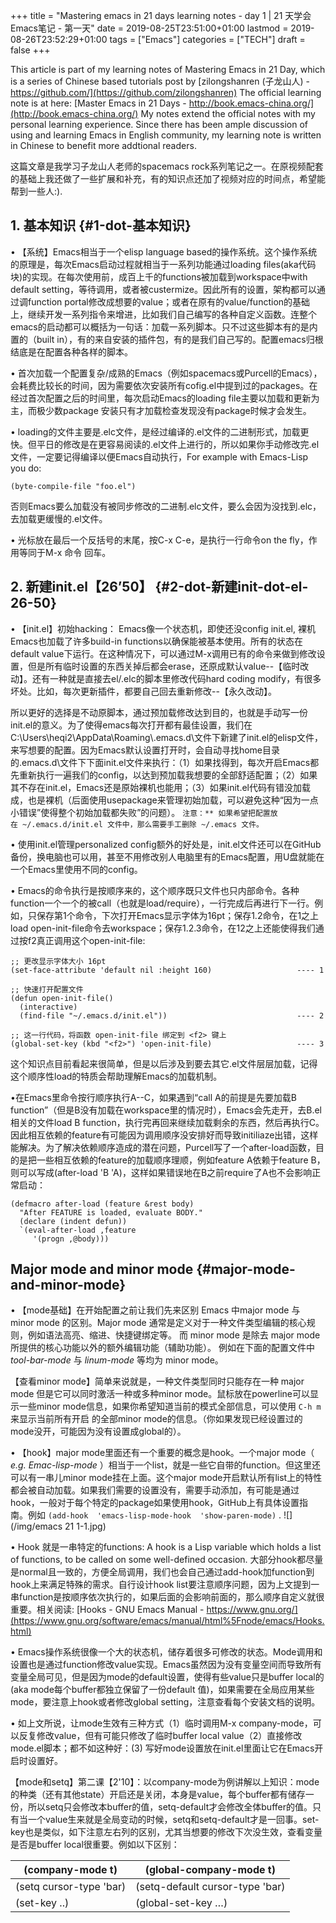 +++
title = "Mastering emacs in 21 days learning notes - day 1 | 21 天学会Emacs笔记 - 第一天"
date = 2019-08-25T23:51:00+01:00
lastmod = 2019-08-26T23:52:29+01:00
tags = ["Emacs"]
categories = ["TECH"]
draft = false
+++

This article is part of my learning notes of Mastering Emacs in 21 Day, which is a series of Chinese based tutorials post by [zilongshanren (子龙山人) - https://github.com/](https://github.com/zilongshanren) The official learning note is at here: [Master Emacs in 21 Days - http://book.emacs-china.org/](http://book.emacs-china.org/)  My notes extend the official notes with my personal learning experience. Since there has been ample discussion of using and learning Emacs in English community, my learning note is written in Chinese to benefit more addtional readers.

这篇文章是我学习子龙山人老师的spacemacs rock系列笔记之一。在原视频配套的基础上我还做了一些扩展和补充，有的知识点还加了视频对应的时间点，希望能帮到一些人:).


## 1. 基本知识 {#1-dot-基本知识}

• 【系统】Emacs相当于一个elisp language based的操作系统。这个操作系统的原理是，每次Emacs启动过程就相当于一系列功能通过loading files(aka代码块)的实现。在每次使用前，成百上千的functions被加载到workspace中with default setting，等待调用，或者被custermize。因此所有的设置，架构都可以通过调function portal修改成想要的value；或者在原有的value/function的基础上，继续开发一系列指令来增进，比如我们自己编写的各种自定义函数。连整个emacs的启动都可以概括为一句话：加载一系列脚本。只不过这些脚本有的是内置的（built in），有的来自安装的插件包，有的是我们自己写的。配置emacs归根结底是在配置各种各样的脚本。

• 首次加载一个配置复杂/成熟的Emacs（例如spacemacs或Purcell的Emacs），会耗费比较长的时间，因为需要依次安装所有cofig.el中提到过的packages。在经过首次配置之后的时间里，每次启动Emacs的loading file主要以加载和更新为主，而极少数package 安装只有才加载检查发现没有package时候才会发生。

• loading的文件主要是.elc文件，是经过编译的.el文件的二进制形式，加载更快。但平日的修改是在更容易阅读的.el文件上进行的，所以如果你手动修改完.el文件，一定要记得编译以便Emacs自动执行，For example with Emacs-Lisp you do:

```nil
(byte-compile-file "foo.el")
```

否则Emacs要么加载没有被同步修改的二进制.elc文件，要么会因为没找到.elc，去加载更缓慢的.el文件。

• 光标放在最后一个反括号的末尾，按C-x C-e，是执行一行命令on the fly，作用等同于M-x 命令 回车。


## 2. 新建init.el【26’50】 {#2-dot-新建init-dot-el-26-50}

• 【init.el】初始hacking：
Emacs像一个状态机，即使还没config init.el, 裸机Emacs也加载了许多build-in functions以确保能被基本使用。所有的状态在default value下运行。在这种情况下，可以通过M-x调用已有的命令来做到修改设置，但是所有临时设置的东西关掉后都会erase，还原成默认value--【临时改动】。还有一种就是直接去el/.elc的脚本里修改代码hard coding modify，有很多坏处。比如，每次更新插件，都要自己回去重新修改--【永久改动】。

所以更好的选择是不动原脚本，通过预加载修改达到目的，也就是手动写一份init.el的意义。为了使得emacs每次打开都有最佳设置，我们在C:\Users\heqi2\AppData\Roaming\\.emacs.d\\文件下新建了init.el的elisp文件，来写想要的配置。因为Emacs默认设置打开时，会自动寻找home目录的.emacs.d\\文件下下面init.el文件来执行：（1）如果找得到，每次开启Emacs都先重新执行一遍我们的config，以达到预加载我想要的全部舒适配置；（2）如果其不存在init.el，Emacs还是原始裸机也能用；（3）如果init.el代码有错没加载成，也是裸机（后面使用usepackage来管理初始加载，可以避免这种“因为一点小错误”使得整个初始加载都失败”的问题）。
	`注意：** 如果希望把配置放在 ~/.emacs.d/init.el 文件中，那么需要手工删除 ~/.emacs 文件。`

• 使用init.el管理personalized config额外的好处是，init.el文件还可以在GitHub备份，换电脑也可以用，甚至不用修改别人电脑里有的Emacs配置，用U盘就能在一个Emacs里使用不同的config。

• Emacs的命令执行是按顺序来的，这个顺序既只文件也只内部命令。各种function一个一个的被call（也就是load/require），一行完成后再进行下一行。例如，只保存第1个命令，下次打开Emacs显示字体为16pt；保存1.2命令，在1之上load open-init-file命令去workspace；保存1.2.3命令，在12之上还能使得我们通过按f2真正调用这个open-init-file:

```nil
;; 更改显示字体大小 16pt
(set-face-attribute 'default nil :height 160)                   ---- 1

;; 快速打开配置文件
(defun open-init-file()
  (interactive)
  (find-file "~/.emacs.d/init.el"))                             ---- 2

;; 这一行代码，将函数 open-init-file 绑定到 <f2> 键上
(global-set-key (kbd "<f2>") 'open-init-file)                   ---- 3
```

这个知识点目前看起来很简单，但是以后涉及到要去其它.el文件层层加载，记得这个顺序性load的特质会帮助理解Emacs的加载机制。

•在Emacs里命令按行顺序执行A--C，如果遇到“call A的前提是先要加载B function”（但是B没有加载在workspace里的情况时），Emacs会先走开，去B.el相关的文件load B function，执行完再回来继续加载剩余的东西，然后再执行C。因此相互依赖的feature有可能因为调用顺序没安排好而导致initiliaze出错，这样能解决。为了解决依赖顺序造成的潜在问题，Purcell写了一个after-load函数，目的是把一些相互依赖的feature的加载顺序理顺，例如feature A依赖于feature B，则可以写成(after-load 'B 'A)，这样如果错误地在B之前require了A也不会影响正常启动：

```nil
(defmacro after-load (feature &rest body)
  "After FEATURE is loaded, evaluate BODY."
  (declare (indent defun))
  `(eval-after-load ,feature
     '(progn ,@body)))
```


## Major mode and minor mode {#major-mode-and-minor-mode}

• 【mode基础】在开始配置之前让我们先来区别 Emacs 中major mode 与 minor mode 的区别。Major mode 通常是定义对于一种文件类型编辑的核心规则，例如语法高亮、缩进、快捷键绑定等。 而 minor mode 是除去 major mode 所提供的核心功能以外的额外编辑功能（辅助功能）。 例如在下面的配置文件中 _tool-bar-mode_ 与 _linum-mode_ 等均为 minor mode。

【查看minor mode】简单来说就是，一种文件类型同时只能存在一种 major mode 但是它可以同时激活一种或多种minor mode。鼠标放在powerline可以显示一些minor mode信息，如果你希望知道当前的模式全部信息，可以使用 `C-h m` 来显示当前所有开启 的全部minor mode的信息。（你如果发现已经设置过的mode没开，可能因为没有设置成global的）。

• 【hook】major mode里面还有一个重要的概念是hook。一个major mode（ _e.g. Emac-lisp-mode_ ）相当于一个list，就是一些它自带的function。但这里还可以有一串儿minor mode挂在上面。这个major mode开启默认所有list上的特性都会被自动加载。如果我们需要的设置没有，需要手动添加，有可能是通过hook，一般对于每个特定的package如果使用hook，GitHub上有具体设置指南。例如 `(add-hook  'emacs-lisp-mode-hook  'show-paren-mode)` .
![](/img/emacs 21 1-1.jpg)

• Hook 就是一串特定的functions: A hook is a Lisp variable which holds a list of functions, to be called on some well-defined occasion. 大部分hook都尽量是normal且一致的，方便全局调用，我们也会自己通过add-hook加function到hook上来满足特殊的需求。自行设计hook list要注意顺序问题，因为上文提到一串function是按顺序依次执行的，如果后面的会影响前面的，那么顺序自定义就很重要。相关阅读: [Hooks - GNU Emacs Manual - https://www.gnu.org/](https://www.gnu.org/software/emacs/manual/html%5Fnode/emacs/Hooks.html)

• Emacs操作系统很像一个大的状态机，储存着很多可修改的状态。Mode调用和设置也是通过function修改value实现。Emacs虽然因为没有变量空间而导致所有变量全局可见，但是因为mode的default设置，使得有些value只是buffer local的(aka mode每个buffer都独立保留了一份default 值)，如果需要在全局应用某些mode，要注意上hook或者修改global setting，注意查看每个安装文档的说明。

• 如上文所说，让mode生效有三种方式（1）临时调用M-x company-mode，可以反复修改value，但有可能只修改了临时buffer local value（2）直接修改mode.el脚本；都不如这种好：(3) 写好mode设置放在init.el里面让它在Emacs开启时设置好。

【mode和setq】第二课【2'10】：以company-mode为例讲解以上知识：mode的种类（还有其他state）开启还是关闭，本身是value，每个buffer都有储存一份，所以setq只会修改本buffer的值，setq-default才会修改全体buffer的值。只有当一个value生来就是全局变动的时候，setq和setq-default才是一回事。set-key也是类似，如下注意左右列的区别，尤其当想要的修改下次没生效，查看变量是否是buffer local很重要。例如以下区别：

| (company-mode t)        | (global-company-mode t)          |
|-------------------------|----------------------------------|
| (setq cursor-type 'bar) | (setq-default  cursor-type 'bar) |
| (set-key ..)            | (global-set-key …)               |

